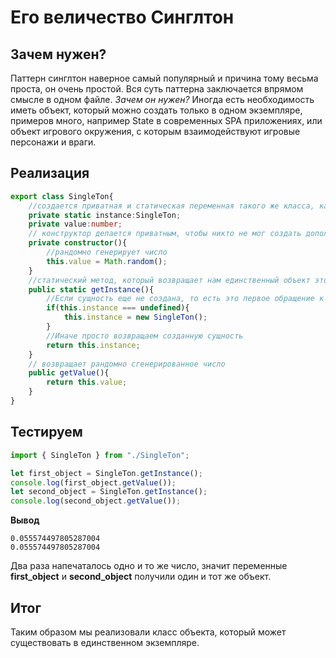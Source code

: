 # Его величество Синглтон
## Зачем нужен?
Паттерн синглтон наверное самый популярный и причина тому весьма проста, он очень простой. Вся суть паттерна заключается впрямом смысле в одном файле.
*Зачем он нужен?*
Иногда есть необходимость иметь объект, который можно создать только в одном экземпляре, примеров много, например State в современных SPA приложениях, или объект игрового окружения, с которым взаимодействуют игровые персонажи и враги.
## Реализация
```typescript
export class SingleTon{
    //создается приватная и статическая переменная такого же класса, как и необходимый объект
    private static instance:SingleTon;
    private value:number;
    // конструктор делается приватным, чтобы никто не мог создать дополнительную сущность класса
    private constructor(){
        //рандомно генерирует число
        this.value = Math.random();
    }
    //статический метод, который возвращает нам единственный объект этого класса
    public static getInstance(){
        //Если сущность еще не создана, то есть это первое обращение к этому классу, тогда проинициализируем instance
        if(this.instance === undefined){
            this.instance = new SingleTon();
        }
        //Иначе просто возвращаем созданную сущность
        return this.instance;
    }
    // возвращает рандомно сгенерированное число
    public getValue(){
        return this.value;
    }
}
```
## Тестируем
```typescript
import { SingleTon } from "./SingleTon";

let first_object = SingleTon.getInstance();
console.log(first_object.getValue());
let second_object = SingleTon.getInstance();
console.log(second_object.getValue());
```
**Вывод**
```text
0.055574497805287004
0.055574497805287004
```
Два раза напечаталось одно и то же число, значит переменные **first_object** и **second_object** получили один и тот же объект.
## Итог
Таким образом мы реализовали класс объекта, который может существовать в единственном экземпляре.